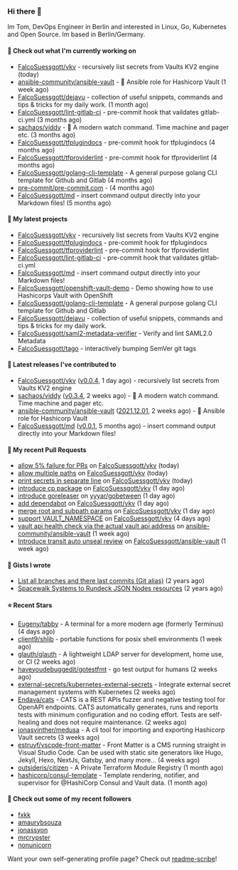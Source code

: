 ### Hi there 👋

Im Tom, DevOps Engineer in Berlin and interested in Linux, Go, Kubernetes and Open Source.
Im based in Berlin/Germany.

#### 👷 Check out what I'm currently working on

- [FalcoSuessgott/vkv](https://github.com/FalcoSuessgott/vkv) - recursively list secrets from Vaults KV2 engine (today)
- [ansible-community/ansible-vault](https://github.com/ansible-community/ansible-vault) - :key: Ansible role for Hashicorp Vault (1 week ago)
- [FalcoSuessgott/dejavu](https://github.com/FalcoSuessgott/dejavu) - collection of useful snippets, commands and tips &amp; tricks for my daily work. (1 month ago)
- [FalcoSuessgott/lint-gitlab-ci](https://github.com/FalcoSuessgott/lint-gitlab-ci) - pre-commit hook that vaildates gitlab-ci.yml (3 months ago)
- [sachaos/viddy](https://github.com/sachaos/viddy) - 👀 A modern watch command. Time machine and pager etc. (3 months ago)
- [FalcoSuessgott/tfplugindocs](https://github.com/FalcoSuessgott/tfplugindocs) - pre-commit hook for tfplugindocs (4 months ago)
- [FalcoSuessgott/tfproviderlint](https://github.com/FalcoSuessgott/tfproviderlint) - pre-commit hook for tfproviderlint (4 months ago)
- [FalcoSuessgott/golang-cli-template](https://github.com/FalcoSuessgott/golang-cli-template) - A general purpose golang CLI  template for Github and Gitlab (4 months ago)
- [pre-commit/pre-commit.com](https://github.com/pre-commit/pre-commit.com) -  (4 months ago)
- [FalcoSuessgott/md](https://github.com/FalcoSuessgott/md) - insert command output directly into your Markdown files! (5 months ago)

#### 🌱 My latest projects

- [FalcoSuessgott/vkv](https://github.com/FalcoSuessgott/vkv) - recursively list secrets from Vaults KV2 engine
- [FalcoSuessgott/tfplugindocs](https://github.com/FalcoSuessgott/tfplugindocs) - pre-commit hook for tfplugindocs
- [FalcoSuessgott/tfproviderlint](https://github.com/FalcoSuessgott/tfproviderlint) - pre-commit hook for tfproviderlint
- [FalcoSuessgott/lint-gitlab-ci](https://github.com/FalcoSuessgott/lint-gitlab-ci) - pre-commit hook that vaildates gitlab-ci.yml
- [FalcoSuessgott/md](https://github.com/FalcoSuessgott/md) - insert command output directly into your Markdown files!
- [FalcoSuessgott/openshift-vault-demo](https://github.com/FalcoSuessgott/openshift-vault-demo) - Demo showing how to use Hashicorps Vault with OpenShift
- [FalcoSuessgott/golang-cli-template](https://github.com/FalcoSuessgott/golang-cli-template) - A general purpose golang CLI  template for Github and Gitlab
- [FalcoSuessgott/dejavu](https://github.com/FalcoSuessgott/dejavu) - collection of useful snippets, commands and tips &amp; tricks for my daily work.
- [FalcoSuessgott/saml2-metadata-verifier](https://github.com/FalcoSuessgott/saml2-metadata-verifier) - Verify and lint SAML2.0 Metadata 
- [FalcoSuessgott/tago](https://github.com/FalcoSuessgott/tago) - interactively bumping SemVer git tags

#### 🔭 Latest releases I've contributed to

- [FalcoSuessgott/vkv](https://github.com/FalcoSuessgott/vkv) ([v0.0.4](https://github.com/FalcoSuessgott/vkv/releases/tag/v0.0.4), 1 day ago) - recursively list secrets from Vaults KV2 engine
- [sachaos/viddy](https://github.com/sachaos/viddy) ([v0.3.4](https://github.com/sachaos/viddy/releases/tag/v0.3.4), 2 weeks ago) - 👀 A modern watch command. Time machine and pager etc.
- [ansible-community/ansible-vault](https://github.com/ansible-community/ansible-vault) ([2021.12.01](https://github.com/ansible-community/ansible-vault/releases/tag/2021.12.01), 2 weeks ago) - :key: Ansible role for Hashicorp Vault
- [FalcoSuessgott/md](https://github.com/FalcoSuessgott/md) ([v0.0.1](https://github.com/FalcoSuessgott/md/releases/tag/v0.0.1), 5 months ago) - insert command output directly into your Markdown files!

#### 🔨 My recent Pull Requests

- [allow 5% failure for PRs](https://github.com/FalcoSuessgott/vkv/pull/13) on [FalcoSuessgott/vkv](https://github.com/FalcoSuessgott/vkv) (today)
- [allow multiple paths](https://github.com/FalcoSuessgott/vkv/pull/12) on [FalcoSuessgott/vkv](https://github.com/FalcoSuessgott/vkv) (today)
- [print secrets in separate line](https://github.com/FalcoSuessgott/vkv/pull/11) on [FalcoSuessgott/vkv](https://github.com/FalcoSuessgott/vkv) (today)
- [introduce cp package](https://github.com/FalcoSuessgott/vkv/pull/10) on [FalcoSuessgott/vkv](https://github.com/FalcoSuessgott/vkv) (1 day ago)
- [introduce goreleaser](https://github.com/yyyar/gobetween/pull/323) on [yyyar/gobetween](https://github.com/yyyar/gobetween) (1 day ago)
- [add dependabot](https://github.com/FalcoSuessgott/vkv/pull/7) on [FalcoSuessgott/vkv](https://github.com/FalcoSuessgott/vkv) (1 day ago)
- [merge root and subpath params](https://github.com/FalcoSuessgott/vkv/pull/6) on [FalcoSuessgott/vkv](https://github.com/FalcoSuessgott/vkv) (1 day ago)
- [support VAULT_NAMESPACE](https://github.com/FalcoSuessgott/vkv/pull/5) on [FalcoSuessgott/vkv](https://github.com/FalcoSuessgott/vkv) (4 days ago)
- [vault api health check via the actual vault api address](https://github.com/ansible-community/ansible-vault/pull/267) on [ansible-community/ansible-vault](https://github.com/ansible-community/ansible-vault) (1 week ago)
- [Introduce transit auto unseal review](https://github.com/FalcoSuessgott/ansible-vault/pull/1) on [FalcoSuessgott/ansible-vault](https://github.com/FalcoSuessgott/ansible-vault) (1 week ago)

#### 📓 Gists I wrote

- [List all branches and there last commits (Git alias)](https://gist.github.com/71f19bad6289358e22fcf92aff0f2eda) (2 years ago)
- [Spacewalk Systems to Rundeck JSON Nodes resources](https://gist.github.com/ebd0f0518a82a781911018fcfb38b343) (2 years ago)

#### ⭐ Recent Stars

- [Eugeny/tabby](https://github.com/Eugeny/tabby) - A terminal for a more modern age (formerly Terminus) (4 days ago)
- [client9/shlib](https://github.com/client9/shlib) - portable functions for posix shell environments (1 week ago)
- [glauth/glauth](https://github.com/glauth/glauth) - A lightweight LDAP server for development, home use, or CI (2 weeks ago)
- [haveyoudebuggedit/gotestfmt](https://github.com/haveyoudebuggedit/gotestfmt) - go test output for humans (2 weeks ago)
- [external-secrets/kubernetes-external-secrets](https://github.com/external-secrets/kubernetes-external-secrets) - Integrate external secret management systems with Kubernetes (2 weeks ago)
- [Endava/cats](https://github.com/Endava/cats) - CATS is a REST APIs fuzzer and negative testing tool for OpenAPI endpoints. CATS automatically  generates, runs and reports tests with minimum configuration and no coding effort. Tests are self-healing and does not require maintenance. (2 weeks ago)
- [jonasvinther/medusa](https://github.com/jonasvinther/medusa) - A cli tool for importing and exporting Hashicorp Vault secrets (3 weeks ago)
- [estruyf/vscode-front-matter](https://github.com/estruyf/vscode-front-matter) - Front Matter is a CMS running straight in Visual Studio Code. Can be used with static site generators like Hugo, Jekyll, Hexo, NextJs, Gatsby, and many more... (4 weeks ago)
- [outsideris/citizen](https://github.com/outsideris/citizen) - A Private Terraform Module Registry (1 month ago)
- [hashicorp/consul-template](https://github.com/hashicorp/consul-template) - Template rendering, notifier, and supervisor for @HashiCorp Consul and Vault data. (1 month ago)

#### 👯 Check out some of my recent followers

- [fxkk](https://github.com/fxkk)
- [amaurybsouza](https://github.com/amaurybsouza)
- [jonassyon](https://github.com/jonassyon)
- [mrcrypster](https://github.com/mrcrypster)
- [nonunicorn](https://github.com/nonunicorn)

Want your own self-generating profile page? Check out [readme-scribe](https://github.com/muesli/readme-scribe)!